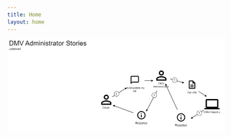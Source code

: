 ```yaml
---
title: Home
layout: home
---
```


<img src="img/userstory/DMV Administrator Stories_2024-09-06.png"/>